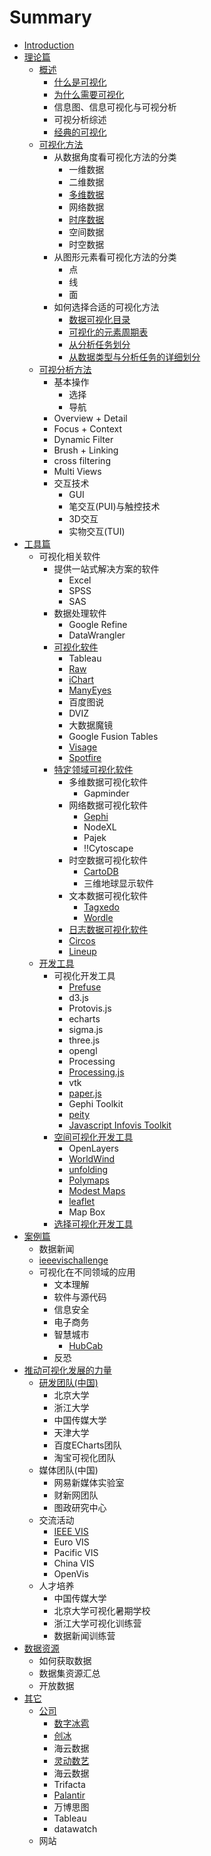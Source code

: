 # Summary

* [Introduction](README.md)
* [理论篇](theory.md)
   * [概述](intro/readme.md)
       * [什么是可视化](intro/whatis/whatis.md)
       * [为什么需要可视化](intro/whyvis/whyvis.md)
       * 信息图、信息可视化与可视分析
       * 可视分析综述
       * [经典的可视化](intro/classical/readme.md)
   * [可视化方法](visualmethod/README.md)
       * 从数据角度看可视化方法的分类
           * 一维数据
           * 二维数据
           * [多维数据](smallmultiples)
           * 网络数据
           * [时序数据](visualmethod/timeseries/ts.md)
           * 空间数据
           * 时空数据
       * 从图形元素看可视化方法的分类
           * 点
           * 线
           * 面
       * 如何选择合适的可视化方法
           * [数据可视化目录](visualmethod/catelog/README.md)
           * [可视化的元素周期表](visualmethod/periodtable/README.md)
           * [从分析任务划分](visualmethod/howtochoose1.md)
           * [从数据类型与分析任务的详细划分](visualmethod/howtochoose2/README.md)
   * [可视分析方法](hci/readme.md)
       * 基本操作
           * 选择
           * 导航
       * Overview + Detail
       * Focus + Context
       * Dynamic Filter
       * Brush + Linking
       * cross filtering
       * Multi Views
       * 交互技术
           * GUI
           * 笔交互(PUI)与触控技术
           * 3D交互
           * 实物交互(TUI)
* [工具篇](tools.md)
   * 可视化相关软件
       * 提供一站式解决方案的软件
           * Excel
           * SPSS
           * SAS
       * 数据处理软件
           * Google Refine
           * DataWrangler
       * [可视化软件](generaltools/readme.md)
           * Tableau
           * [Raw](tools/raw/README.md)
           * [iChart](tools/ichart/ichart.md)
           * [ManyEyes](tools/manyeyes/README.md)
           * 百度图说
           * DVIZ
           * 大数据魔镜
           * Google Fusion Tables
           * [Visage](http:/visage.co/)
           * [Spotfire](http:/spotfire.tibco.com/)
       * [特定领域可视化软件](tools/readme.md)
           * 多维数据可视化软件
               * Gapminder
           * 网络数据可视化软件
               * [Gephi](tools/gephi/gephi.md)
               * NodeXL
               * Pajek
               * !!Cytoscape
           * 时空数据可视化软件
               * [CartoDB](tools/cartodb/cartodb.md)
               * 三维地球显示软件
           * 文本数据可视化软件
               * [Tagxedo](tools/tagxed/tagxedo.md)
               * [Wordle](tools/wordle/README.md)
           * [日志数据可视化软件](tools/code_swarm/code_swarm.md)
           * [Circos](tools/circos/circos.md)
           * [Lineup](tools/lineup/lineup.md)
   * [开发工具](toolkits/readme.md)
       * 可视化开发工具
           * [Prefuse](toolkits/prefuse/prefuse.md)
           * d3.js
           * Protovis.js
           * echarts
           * sigma.js
           * three.js
           * opengl
           * Processing
           * [Processing.js](http:/processingjs.org/)
           * vtk
           * [paper.js](https:/github.com/paperjs/paper.js)
           * Gephi Toolkit
           * [peity](https:/github.com/benpickles/peity)
           * [Javascript Infovis Toolkit](http:/philogb.github.io/jit/demos.html)
       * [空间可视化开发工具]()
           * OpenLayers
           * [WorldWind](toolkits/worldwind/worldwind.md)
           * [unfolding](https:/github.com/tillnagel/unfolding)
           * [Polymaps](https:/github.com/simplegeo/polymaps)
           * [Modest Maps](https:/github.com/stamen/modestmaps-js)
           * [leaflet](http:/leafletjs.com/)
           * Map Box
       * [选择可视化开发工具](http:/selection.datavisualization.ch/)
* [案例篇](case.md)
   * 数据新闻
   * [ieeevischallenge](http:/hcil2.cs.umd.edu/newvarepository/benchmarks.php)
   * 可视化在不同领域的应用
       * 文本理解
       * 软件与源代码
       * 信息安全
       * 电子商务
       * 智慧城市
           * [HubCab](cases/hubcab/hubcab.md)
       * 反恐
* [推动可视化发展的力量](group.md)
   * [研发团队(中国)](lab/readme.md)
       * 北京大学
       * 浙江大学
       * 中国传媒大学
       * 天津大学
       * 百度ECharts团队
       * 淘宝可视化团队
   * 媒体团队(中国)
       * 网易新媒体实验室
       * 财新网团队
       * 图政研究中心
   * 交流活动
       * [IEEE VIS](events/ieeevis.md)
       * Euro VIS
       * Pacific VIS
       * China VIS
       * OpenVis
   * 人才培养
       * 中国传媒大学
       * 北京大学可视化暑期学校
       * 浙江大学可视化训练营
       * 数据新闻训练营
* [数据资源](dataset/readme.md)
   * 如何获取数据
   * 数据集资源汇总
   * 开放数据
* [其它](others.md)
   * [公司](companies/readme.md)
       * [数字冰雹](companies/digihail/digihail.md)
       * [创冰](companies/champdas/champdas.md)
       * 海云数据
       * [灵动数艺](http:/www.bjdataart.com/contanct.php)
       * 海云数据
       * Trifacta
       * [Palantir](https:/www.palantir.com)
       * 万博思图
       * Tableau
       * datawatch
   * 网站

